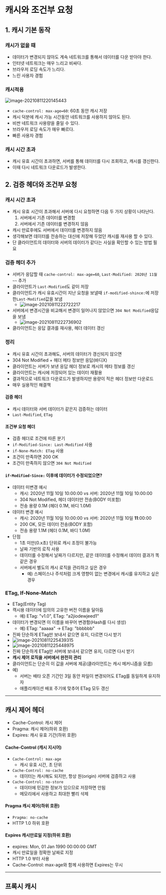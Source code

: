 # 캐시와 조건부 요청

## 1. 캐시 기본 동작

### 캐시가 없을 때

- 데이터가 변경되지 않아도 계속 네트워크를 통해서 데이터를 다운 받아야 한다.
- 인터넷 네트워크는 매우 느리고 비싸다.
- 브라우저 로딩 속도가 느리다.
- 느린 사용자 경험



### 캐시적용

![image-20210811220145443](img/image-20210811220145443.png)

- `cache-control: max-age=60`: 60초 동안 캐시 저장
- 캐시 덕분에 캐시 가능 시간동안 네트워크를 사용하지 않아도 된다.
- 비싼 네트워크 사용량을 줄일 수 있다.
- 브라우저 로딩 속도가 매우 빠르다.
- 빠른 사용자 경험



### 캐시 시간 초과

- 캐시 유효 시간이 초과하면, 서버를 통해 데이터를 다시 조회하고, 캐시를 갱신한다.
- 이때 다시 네트워크 다운로드가 발생한다.





## 2. 검증 헤더와 조건부 요청



### 캐시 시간 초과

- 캐시 유효 시간이 초과해서 서버에 다시 요청하면 다음 두 가지 상황이 나타난다.
  1. 서버에서 기존 데이터를 변경함	
  2. 서버에서 기존 데이터를 변경하지 않음
- 캐시 만료후에도 서버에서 데이터를 변경하지 않음
- 생각해보면 데이터를 전송하는 대신에 저장해 두었던 캐시를 재사용 할 수 있다.
- 단 클라이언트의 데이터와 서버의 데이터가 같다는 사실을 확인할 수 있는 방법 필요



### 검증 헤더 추가

- 서버가 응답할 때 `cache-control: max-age=60`, `Last-Modified: 2020년 11월~~` 추가
- 클라이언트가 `Last-Modified`도 같이 저장
- 클라이언트가 캐시 유효시간이 지난 요청을 보낼때 `if-modified-shince:`에 저장한`Last-Modified`값을 보냄
  - ![image-20210811222722217](img/image-20210811222722217.png)
- 서버에서 변경시간을 비교해서 변경이 일어나지 않았으면 `304 Not Modified`응답을 보냄
  - ![image-20210811222736902](img/image-20210811222736902.png)
- 클라이언트는 응답 결과를 재사용, 헤더 데이터 갱신



### 정리

- 캐시 유효 시간이 초과해도, 서버의 데이터가 갱신되지 않으면
- 304 Not Modified + 헤더 메타 정보만 응답(바디X)
- 클라이언트는 서버가 보낸 응답 헤더 정보로 캐시의 메타 정보를 갱신
- 클라이언트는 캐시에 저장되어 있는 데이터 재활용
- 결과적으로 네트워크 다운로드가 발생하지만 용량이 적은 헤더 정보만 다운로드
- 매우 실용적인 해결책



#### 검증 헤더

- 캐시 데이터와 서버 데이터가 같은지 검증하는 데이터
- `Last-Modified`, `ETag`



#### 조건부 요청 헤더


- 검증 헤더로 조건에 따른 분기
- `if-Modified-Since: Last-Modified` 사용
- `if-None-Match: ETag` 사용
- 조건이 만족하면 200 OK
- 조건이 만족하지 않으면 `304 Not Modified`

#### `if-Modified-Since:` 이후에 데이터가 수정되었으면?

- 데이터 미변경 예시
  - 캐시: 2020년 11월 10일 10:00:00 vs 서버: 2020년 11월 10일 10:00:00
  - 304 Not Modified, 헤더 데이터만 전송(BODY 미포함)
  - 전송 용량 0.1M (헤더 0.1M, 바디 1.0M)
- 데이터 변경 예시
  - 캐시: 2020년 11월 10일 10:00:00 vs 서버: 2020년 11월 10일 **11**:00:00
  - 200 OK, 모든 데이터 전송(BODY 포함)
  - 전송 용량 1.1M (헤더 0.1M, 바디 1.0M)
- 단점
  - 1초 미만(0.x초) 단위로 캐시 조정이 불가능
  - 날짜 기반의 로직 사용
  - 데이터를 수정해서 날짜가 다르지만, 같은 데이터를 수정해서 데이터 결과가 똑같은 경우
  - 서버에서 별도의 캐시 로직을 관리하고 싶은 경우
    - 예) 스페이스나 주석처럼 크게 영향이 없는 변경에서 캐시를 유지하고 싶은 경우



### ETag, If-None-Match

- ETag(Entity Tag)
- 캑시용 데이터에 임의의 고유한 버전 이름을 달아둠
  - 예) ETag: "v1.0", ETag: "a2jiodewjeed1"
- 데이터가 변경되면 이 이름을 바꾸어 변경함(Hash를 다시 생성)
  - 예) ETag: "aaaaa" -> ETag: "bbbbbb"
- 진짜 단순하게 ETag만 보내서 같으면 유지, 다르면 다시 받기
- ![image-20210811225439315](img/image-20210811225439315.png)
- ![image-20210811225448975](img/image-20210811225448975.png)
- 진짜 단순하게 ETag만 서버에 보내서 같으면 유지, 다르면 다시 받기
- **캐시 제어 로직을 서버에서 완전히 관리**
- 클라이언트는 단순히 이 값을 서버에 제공(클라이언트는 캐시 메커니즘을 모름)
- 예)
  - 서버는 배타 오픈 기간인 3일 동안 파일이 변경되어도 ETag를 동일하게 유지하자
  - 애플리캐이션 배포 주기에 맞추어 ETag 모두 갱신



---

## 캐시 제어 헤더

- Cache-Control: 캐시 제어
- Pragma: 캐시 제어(하위 호환)
- Expires: 캐시 유효 기간(하위 호환)



#### Cache-Control (캐시 지시어)

- `Cache-Control: max-age`
  - 캐시 유효 시간, 초 단위
- `Cache-Control: no-cache`
  - 데이터는 캐시해도 되지만, 항상 원(origin) 서버에 검증하고 사용
- `Cache-Control: no-store`
  - 데이터에 민감한 정보가 있으므로 저장하면 안됨
  - 메모리에서 사용하고 최대한 빨리 삭제

#### Pragma 캐시 제어(하위 호환)

- `Pragma: no-cache`
- HTTP 1.0 하위 호환

#### Expires 캐시만료일 지정(하위 호환)

- expires: Mon, 01 Jan 1990 00:00:00 GMT
- 캐시 만료일을 정확한 날짜로 지정
- HTTP 1.0 부터 사용
- Cache-Control: max-age와 함께 사용하면 Expires는 무시



---

## 프록시 캐시

